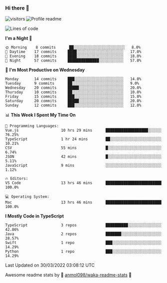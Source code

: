 ### Hi there 👋  
![visitors](https://visitor-badge.laobi.icu/badge?page_id=leverglowh) ![Profile readme](https://github.com/leverglowh/leverglowh/workflows/Profile%20readme/badge.svg?branch=master)

<!--START_SECTION:waka-->
![Lines of code](https://img.shields.io/badge/From%20Hello%20World%20I%27ve%20Written-17%20Thousand%20lines%20of%20code-blue)

**I'm a Night 🦉** 

```text
🌞 Morning    8 commits      ██░░░░░░░░░░░░░░░░░░░░░░░   8.0% 
🌆 Daytime    17 commits     ████░░░░░░░░░░░░░░░░░░░░░   17.0% 
🌃 Evening    18 commits     ████░░░░░░░░░░░░░░░░░░░░░   18.0% 
🌙 Night      57 commits     ██████████████░░░░░░░░░░░   57.0%

```
📅 **I'm Most Productive on Wednesday** 

```text
Monday       14 commits     ███░░░░░░░░░░░░░░░░░░░░░░   14.0% 
Tuesday      9 commits      ██░░░░░░░░░░░░░░░░░░░░░░░   9.0% 
Wednesday    20 commits     █████░░░░░░░░░░░░░░░░░░░░   20.0% 
Thursday     10 commits     ██░░░░░░░░░░░░░░░░░░░░░░░   10.0% 
Friday       15 commits     ███░░░░░░░░░░░░░░░░░░░░░░   15.0% 
Saturday     20 commits     █████░░░░░░░░░░░░░░░░░░░░   20.0% 
Sunday       12 commits     ███░░░░░░░░░░░░░░░░░░░░░░   12.0%

```


📊 **This Week I Spent My Time On** 

```text
💬 Programming Languages: 
Vue.js                   10 hrs 29 mins      ███████████████████░░░░░░   76.25% 
TypeScript               1 hr 24 mins        ██░░░░░░░░░░░░░░░░░░░░░░░   10.21% 
CSV                      55 mins             █░░░░░░░░░░░░░░░░░░░░░░░░   6.74% 
JSON                     42 mins             █░░░░░░░░░░░░░░░░░░░░░░░░   5.11% 
JavaScript               9 mins              ░░░░░░░░░░░░░░░░░░░░░░░░░   1.12%

🔥 Editors: 
VS Code                  13 hrs 46 mins      █████████████████████████   100.0%

💻 Operating System: 
Mac                      13 hrs 46 mins      █████████████████████████   100.0%

```

**I Mostly Code in TypeScript** 

```text
TypeScript               3 repos             ██████████░░░░░░░░░░░░░░░   42.86% 
Java                     2 repos             ███████░░░░░░░░░░░░░░░░░░   28.57% 
Swift                    1 repo              ███░░░░░░░░░░░░░░░░░░░░░░   14.29% 
Python                   1 repo              ███░░░░░░░░░░░░░░░░░░░░░░   14.29%

```



 Last Updated on 30/03/2022 03:08:12 UTC
<!--END_SECTION:waka-->


Awesome readme stats by :star2: [anmol098/waka-readme-stats](https://github.com/anmol098/waka-readme-stats) :star2:
